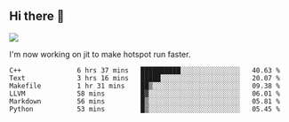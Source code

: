 


<!--
**liusy58/liusy58** is a ✨ _special_ ✨ repository because its `README.md` (this file) appears on your GitHub profile.

Here are some ideas to get you started:

- 🔭 I’m currently working on ...
- 🌱 I’m currently learning ...
- 👯 I’m looking to collaborate on ...
- 🤔 I’m looking for help with ...
- 💬 Ask me about ...
- 📫 How to reach me: ...
- 😄 Pronouns: ...
- ⚡ Fun fact: ...
-->
<!--
![](https://komarev.com/ghpvc/?username=liusy58&color=brightgreen&label=PROFILE+VIEWS)




- 🔭 I’m currently working on my .
- 📫 How to reach me:plz contact me by [email](liusy58@,ail2.sysu.edu.cn) or WeChat(LIUSIYU_58)
- 🏫 I'm an undergraduate in Sun-Yat-sen University majoring in the computer science. Expected to graduate in Spring 2021.
- 👯 I'm now interested in System such as OS, Compiler and Database. 
- 🤔 I’m looking for help with Database System.
-->

## Hi there 👋
![](https://komarev.com/ghpvc/?username=liusy58&color=brightgreen&label=PROFILE+VIEWS)



I'm now working on jit to make hotspot run faster.



 <!--START_SECTION:waka-->

```text
C++              6 hrs 37 mins   ██████████░░░░░░░░░░░░░░░   40.63 %
Text             3 hrs 16 mins   █████░░░░░░░░░░░░░░░░░░░░   20.07 %
Makefile         1 hr 31 mins    ██▒░░░░░░░░░░░░░░░░░░░░░░   09.38 %
LLVM             58 mins         █▓░░░░░░░░░░░░░░░░░░░░░░░   06.01 %
Markdown         56 mins         █▒░░░░░░░░░░░░░░░░░░░░░░░   05.81 %
Python           53 mins         █▒░░░░░░░░░░░░░░░░░░░░░░░   05.45 %
```

<!--END_SECTION:waka-->
